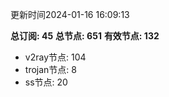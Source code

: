 更新时间2024-01-16 16:09:13

**总订阅: 45**
**总节点: 651**
**有效节点: 132**
- v2ray节点: 104
- trojan节点: 8
- ss节点: 20
